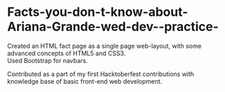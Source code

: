 # Facts-you-don-t-know-about-Ariana-Grande-wed-dev--practice-
Created an HTML fact page as a single page web-layout, with some advanced concepts of HTML5 and CSS3. <br>
Used Bootstrap for navbars.<br>

Contributed as a part of my first Hacktoberfest contributions with knowledge base of basic front-end web development.

